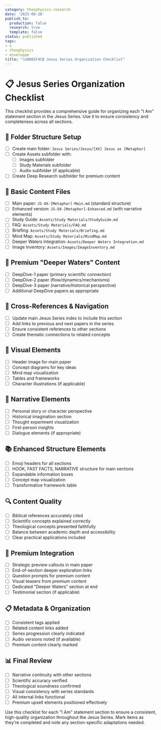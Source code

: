 ```yaml
---
category: theophysics-research
date: '2025-09-28'
publish_to:
  production: false
  research: true
  template: false
status: published
tags:
- o
- theophysics
- enveloppe
title: "\U0001F4CB Jesus Series Organization Checklist"
---
```

   
# 📋 Jesus Series Organization Checklist   
   
This checklist provides a comprehensive guide for organizing each "I Am" statement section in the Jesus Series. Use it to ensure consistency and completeness across all sections.   
   
## 📁 Folder Structure Setup   
   
   
- [ ] Create main folder: `Jesus Series/Jesus/[XX] Jesus as [Metaphor]`   
- [ ] Create Assets subfolder with:   
  - [ ] Images subfolder   
  - [ ] Study Materials subfolder   
  - [ ] Audio subfolder (if applicable)   
- [ ] Create Deep Research subfolder for premium content   
   
## 📄 Basic Content Files   
   
   
- [ ] Main paper: `JS-OX-[Metaphor]-Main.md` (standard structure)   
- [ ] Enhanced version: `JS-OX-[Metaphor]-Enhanced.md` (with narrative elements)   
- [ ] Study Guide: `Assets/Study Materials/StudyGuide.md`   
- [ ] FAQ: `Assets/Study Materials/FAQ.md`   
- [ ] Briefing: `Assets/Study Materials/Briefing.md`   
- [ ] Mind Map: `Assets/Study Materials/MindMap.md`   
- [ ] Deeper Waters Integration: `Assets/Deeper Waters Integration.md`   
- [ ] Image Inventory: `Assets/Images/ImageInventory.md`   
   
## 🌊 Premium "Deeper Waters" Content   
   
   
- [ ] DeepDive-1 paper (primary scientific connection)   
- [ ] DeepDive-2 paper (flow/dynamics/mechanisms)   
- [ ] DeepDive-3 paper (narrative/historical perspective)   
- [ ] Additional DeepDive papers as appropriate   
   
## 🔄 Cross-References & Navigation   
   
   
- [ ] Update main Jesus Series index to include this section   
- [ ] Add links to previous and next papers in the series   
- [ ] Ensure consistent references to other sections   
- [ ] Create thematic connections to related concepts   
   
## 🎨 Visual Elements   
   
   
- [ ] Header image for main paper   
- [ ] Concept diagrams for key ideas   
- [ ] Mind map visualization   
- [ ] Tables and frameworks   
- [ ] Character illustrations (if applicable)   
   
## 🧠 Narrative Elements   
   
   
- [ ] Personal story or character perspective   
- [ ] Historical imagination section   
- [ ] Thought experiment visualization   
- [ ] First-person insights   
- [ ] Dialogue elements (if appropriate)   
   
## 📚 Enhanced Structure Elements   
   
   
- [ ] Emoji headers for all sections   
- [ ] HOOK, FAST FACTS, NARRATIVE structure for main sections   
- [ ] Expandable information boxes   
- [ ] Concept map visualization   
- [ ] Transformative framework table   
   
## 🔍 Content Quality   
   
   
- [ ] Biblical references accurately cited   
- [ ] Scientific concepts explained correctly   
- [ ] Theological concepts presented faithfully   
- [ ] Balance between academic depth and accessibility   
- [ ] Clear practical applications included   
   
## 🌟 Premium Integration   
   
   
- [ ] Strategic preview callouts in main paper   
- [ ] End-of-section deeper exploration links   
- [ ] Question prompts for premium content   
- [ ] Visual teasers from premium content   
- [ ] Dedicated "Deeper Waters" section at end   
- [ ] Testimonial section (if applicable)   
   
## 📋 Metadata & Organization   
   
   
- [ ] Consistent tags applied   
- [ ] Related content links added   
- [ ] Series progression clearly indicated   
- [ ] Audio versions noted (if available)   
- [ ] Premium content clearly marked   
   
## 📊 Final Review   
   
   
- [ ] Narrative continuity with other sections   
- [ ] Scientific accuracy verified   
- [ ] Theological soundness confirmed   
- [ ] Visual consistency with series standards   
- [ ] All internal links functional   
- [ ] Premium upsell elements positioned effectively   
   
Use this checklist for each "I Am" statement section to ensure a consistent, high-quality organization throughout the Jesus Series. Mark items as they're completed and note any section-specific adaptations needed.